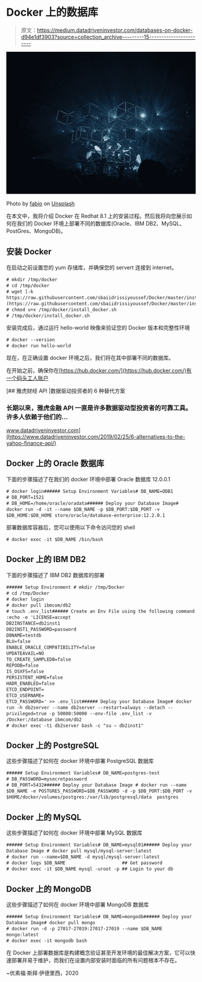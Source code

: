 # Docker 上的数据库

> 原文：<https://medium.datadriveninvestor.com/databases-on-docker-d94e1df3903?source=collection_archive---------15----------------------->

![](img/24b1661d02c6e570df55360751e70728.png)

Photo by [fabio](https://unsplash.com/@fabioha?utm_source=medium&utm_medium=referral) on [Unsplash](https://unsplash.com?utm_source=medium&utm_medium=referral)

在本文中，我将介绍 Docker 在 Redhat 8.1 上的安装过程。然后我将向您展示如何在我们的 Docker 环境上部署不同的数据库(Oracle、IBM DB2、MySQL、PostGres、MongoDB)。

## 安装 Docker

在启动之前设置您的 yum 存储库，并确保您的 servert 连接到 internet。

```
# mkdir /tmp/docker
# cd /tmp/docker
# wget [-k https://raw.githubusercontent.com/sbaiidrissiyoussef/Docker/master/install_docker.sh](https://raw.githubusercontent.com/sbaiidrissiyoussef/Docker/master/install_docker.sh)
# chmod u+x /tmp/docker/install_docker.sh
# /tmp/docker/install_docker.sh
```

安装完成后，通过运行 hello-world 映像来验证您的 Docker 版本和完整性环境

```
# docker --version
# docker run hello-world
```

现在，在正确设置 docker 环境之后，我们将在其中部署不同的数据库。

在开始之前，确保你在[https://hub.docker.com/](https://hub.docker.com/)有一个码头工人账户

[](https://www.datadriveninvestor.com/2019/02/25/6-alternatives-to-the-yahoo-finance-api/) [## 雅虎财经 API |数据驱动投资者的 6 种替代方案

### 长期以来，雅虎金融 API 一直是许多数据驱动型投资者的可靠工具。许多人依赖于他们的…

www.datadriveninvestor.com](https://www.datadriveninvestor.com/2019/02/25/6-alternatives-to-the-yahoo-finance-api/) 

## Docker 上的 Oracle 数据库

下面的步骤描述了在我们的 docker 环境中部署 Oracle 数据库 12.0.0.1

```
# docker login###### Setup Environment Variables# DB_NAME=ODB1
# DB_PORT=1521
# DB_HOME=/home/oracle/oradata###### Deploy your Database Image# docker run -d -it --name $DB_NAME -p $DB_PORT:$DB_PORT -v $DB_HOME:$DB_HOME store/oracle/database-enterprise:12.2.0.1
```

部署数据库容器后，您可以使用以下命令访问您的 shell

```
# docker exec -it $DB_NAME /bin/bash
```

## Docker 上的 IBM DB2

下面的步骤描述了 IBM DB2 数据库的部署

```
###### Setup Environment # mkdir /tmp/Docker
# cd /tmp/Docker
# docker login
# docker pull ibmcom/db2
# touch .env_list###### Create an Env File using the following command :echo -e 'LICENSE=accept
DB2INSTANCE=db2inst1
DB2INST1_PASSWORD=password
DBNAME=testdb
BLU=false
ENABLE_ORACLE_COMPATIBILITY=false
UPDATEAVAIL=NO
TO_CREATE_SAMPLEDB=false
REPODB=false
IS_OSXFS=false
PERSISTENT_HOME=false
HADR_ENABLED=false
ETCD_ENDPOINT=
ETCD_USERNAME=
ETCD_PASSWORD=' >> .env_list###### Deploy your Database Image# docker run -h db2server --name db2server --restart=always --detach --privileged=true -p 50000:50000 --env-file .env_list -v /Docker:/database ibmcom/db2
# docker exec -ti db2server bash -c "su – db2inst1"
```

## Docker 上的 PostgreSQL

这些步骤描述了如何在 docker 环境中部署 PostgreSQL 数据库

```
###### Setup Environment Variables# DB_NAME=postgres-test
# DB_PASSWORD=mysecretpassword
# DB_PORT=5432###### Deploy your Database Image # docker run --name $DB_NAME -e POSTGRES_PASSWORD=$DB_PASSWORD -d -p $DB_PORT:$DB_PORT -v $HOME/docker/volumes/postgres:/var/lib/postgresql/data  postgres
```

## Docker 上的 MySQL

这些步骤描述了如何在 docker 环境中部署 MySQL 数据库

```
###### Setup Environment Variables# DB_NAME=mysql01###### Deploy your Database Image # docker pull mysql/mysql-server:latest
# docker run --name=$DB_NAME -d mysql/mysql-server:latest
# docker logs $DB_NAME                     ## Get password
# docker exec -it $DB_NAME mysql -uroot -p ## Login to your db
```

## Docker 上的 MongoDB

这些步骤描述了如何在 docker 环境中部署 MongoDB 数据库

```
###### Setup Environment Variables# DB_NAME=mongodb###### Deploy your Database Image# docker pull mongo
# docker run -d -p 27017-27019:27017-27019 --name $DB_NAME mongo:latest
# docker exec -it mongodb bash
```

在 Docker 上部署数据库是构建概念验证甚至开发环境的最佳解决方案，它可以快速部署并易于维护，而我们在设置内部安装时面临的所有问题根本不存在。

~优素福·斯拜·伊德里西，2020